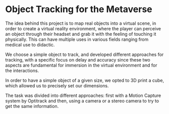 # Object Tracking for the Metaverse

The idea behind this project is to map real objects into a virtual scene, in order to create a virtual reality environment, where the player can perceive an object through their headset and grab it with the feeling of touching it physically. This can have multiple uses in various fields ranging from medical use to didactic. 

We choose a simple object to track, and developed different approaches for tracking, with a specific focus on delay and accuracy since these two aspects are fundamental for immersion in the virtual environment and for the interactions. 

In order to have a simple object of a given size, we opted to 3D print a cube, which allowed us to precisely set our dimensions.

The task was divided into different approaches: first with a Motion Capture system by Optitrack and then, using a camera or a stereo camera to try to get the same information.
